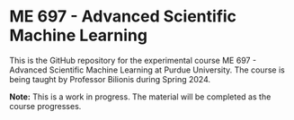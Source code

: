 # ME 697 - Advanced Scientific Machine Learning

This is the GitHub repository for the experimental course ME 697 - Advanced Scientific Machine Learning at Purdue University.
The course is being taught by Professor Bilionis during Spring 2024.

**Note:** This is a work in progress. The material will be completed as the course progresses.